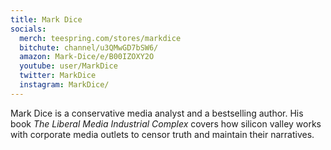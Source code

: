 ```yaml
---
title: Mark Dice
socials:
  merch: teespring.com/stores/markdice
  bitchute: channel/u3QMwGD7bSW6/
  amazon: Mark-Dice/e/B00IZOXY2O
  youtube: user/MarkDice
  twitter: MarkDice
  instagram: MarkDice/
---
```


Mark Dice is a conservative media analyst and a bestselling author. His book
_The Liberal Media Industrial Complex_ covers how silicon valley works with
corporate media outlets to censor truth and maintain their narratives.
